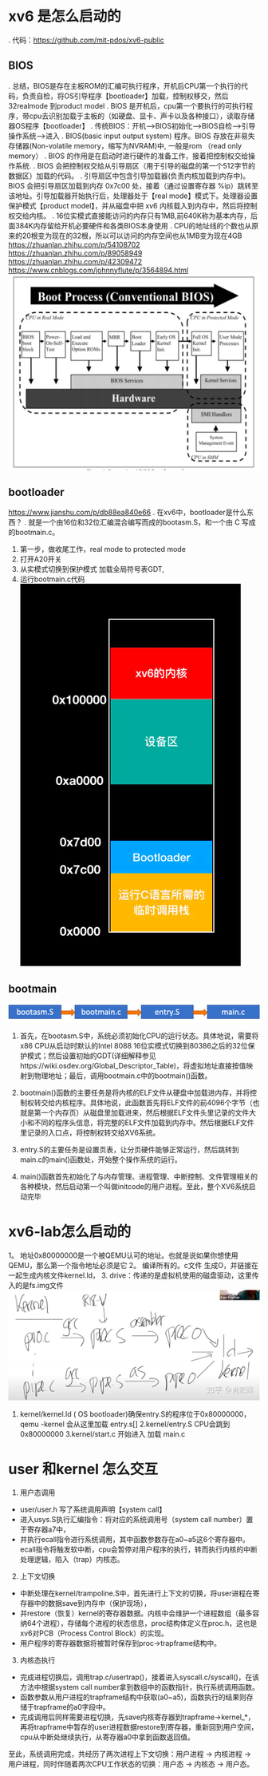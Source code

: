 # xv6 是怎么启动的
. 代码：https://github.com/mit-pdos/xv6-public

## BIOS
. 总结，BIOS是存在主板ROM的汇编可执行程序，开机后CPU第一个执行的代码，负责自检，将OS引导程序【bootloader】加载，控制权移交，然后32realmode 到product model
. BIOS 是开机后，cpu第一个要执行的可执行程序，带cpu去识别加载于主板的（如硬盘、显卡、声卡以及各种接口），读取存储器OS程序【bootloader】
. 传统BIOS：开机—>BIOS初始化—>BIOS自检—>引导操作系统—>进入
. BIOS(basic input output system) 程序。BIOS 存放在非易失存储器(Non-volatile memory，缩写为NVRAM)中, 一般是rom （read only memory）
. BIOS 的作用是在启动时进行硬件的准备工作，接着把控制权交给操作系统.
. BIOS 会把控制权交给从引导扇区（用于引导的磁盘的第一个512字节的数据区）加载的代码。
. 引导扇区中包含引导加载器(负责内核加载到内存中)。BIOS 会把引导扇区加载到内存 0x7c00 处，接着（通过设置寄存器 %ip）跳转至该地址。引导加载器开始执行后，处理器处于【real mode】模式下。处理器设置保护模式【product model】，并从磁盘中把 xv6 内核载入到内存中，然后将控制权交给内核。
. 16位实模式直接能访问的内存只有1MB,前640K称为基本内存，后面384K内存留给开机必要硬件和各类BIOS本身使用
. CPU的地址线的个数也从原来的20根变为现在的32根，所以可以访问的内存空间也从1MB变为现在4GB
https://zhuanlan.zhihu.com/p/54108702 https://zhuanlan.zhihu.com/p/89058949 https://zhuanlan.zhihu.com/p/42309472 https://www.cnblogs.com/johnnyflute/p/3564894.html
![](../pic/43601750.png)
## bootloader
https://www.jianshu.com/p/db88ea840e66
. 在xv6中，bootloader是什么东西？
. 就是一个由16位和32位汇编混合编写而成的bootasm.S，和一个由 C 写成的bootmain.c。
1. 第一步，做收尾工作，real mode to protected mode
2. 打开A20开关
3. 从实模式切换到保护模式 加载全局符号表GDT,
4. 运行bootmain.c代码
![](../pic/49910d76.png)
  
## bootmain
![](../pic/bfa0fd57.png)
1. 首先，在bootasm.S中，系统必须初始化CPU的运行状态。具体地说，需要将x86 CPU从启动时默认的Intel 8088 16位实模式切换到80386之后的32位保护模式；然后设置初始的GDT(详细解释参见https://wiki.osdev.org/Global_Descriptor_Table)，将虚拟地址直接按值映射到物理地址；最后，调用bootmain.c中的bootmain()函数。

2. bootmain()函数的主要任务是将内核的ELF文件从硬盘中加载进内存，并将控制权转交给内核程序。具体地说，此函数首先将ELF文件的前4096个字节（也就是第一个内存页）从磁盘里加载进来，然后根据ELF文件头里记录的文件大小和不同的程序头信息，将完整的ELF文件加载到内存中。然后根据ELF文件里记录的入口点，将控制权转交给XV6系统。

3. entry.S的主要任务是设置页表，让分页硬件能够正常运行，然后跳转到main.c的main()函数处，开始整个操作系统的运行。

4. main()函数首先初始化了与内存管理、进程管理、中断控制、文件管理相关的各种模块，然后启动第一个叫做initcode的用户进程。至此，整个XV6系统启动完毕

# xv6-lab怎么启动的
1。 地址0x80000000是一个被QEMU认可的地址。也就是说如果你想使用QEMU，那么第一个指令地址必须是它
2。 编译所有的。c文件 生成O，并链接在一起生成内核文件kernel.ld，
3.  drive：传递的是虚拟机使用的磁盘驱动，这里传入的是fs.img文件
![](../pic/4da19b26.png)
1. kernel/kernel.ld ( OS bootloader)确保entry.S的程序位于0x80000000， qemu -kernel 会从这里加载 entry.s[]
2.kernel/entry.S CPU会跳到0x80000000
3.kernel/start.c 开始进入 加载 main.c
# user 和kernel 怎么交互
1. 用户态调用 
- user/user.h 写了系统调用声明【system call】
- 进入usys.S执行汇编指令：将对应的系统调用号（system call number）置于寄存器a7中，
- 并执行ecall指令进行系统调用，其中函数参数存在a0~a5这6个寄存器中。ecall指令将触发软中断，cpu会暂停对用户程序的执行，转而执行内核的中断处理逻辑，陷入（trap）内核态。

2. 上下文切换

- 中断处理在kernel/trampoline.S中，首先进行上下文的切换，将user进程在寄存器中的数据save到内存中（保护现场），
- 并restore（恢复）kernel的寄存器数据。内核中会维护一个进程数组（最多容纳64个进程），存储每个进程的状态信息，proc结构体定义在proc.h，这也是xv6对PCB（Process Control Block）的实现。
- 用户程序的寄存器数据将被暂时保存到proc->trapframe结构中。

3. 内核态执行

- 完成进程切换后，调用trap.c/usertrap()，接着进入syscall.c/syscall()，在该方法中根据system call number拿到数组中的函数指针，执行系统调用函数。
- 函数参数从用户进程的trapframe结构中获取(a0~a5)，函数执行的结果则存储于trapframe的a0字段中。
- 完成调用后同样需要进程切换，先save内核寄存器到trapframe->kernel_*，再将trapframe中暂存的user进程数据restore到寄存器，重新回到用户空间，cpu从中断处继续执行，从寄存器a0中拿到函数返回值。

至此，系统调用完成，共经历了两次进程上下文切换：用户进程 -> 内核进程 -> 用户进程，同时伴随着两次CPU工作状态的切换：用户态 -> 内核态 -> 用户态。